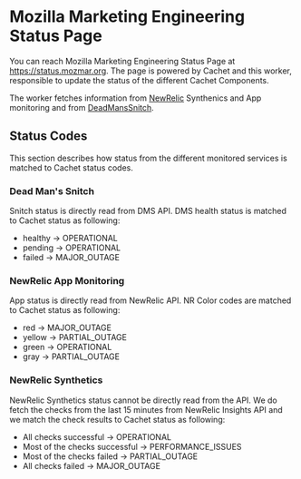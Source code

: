 # Mozilla Marketing Engineering Status Page

You can reach Mozilla Marketing Engineering Status Page at
https://status.mozmar.org. The page is powered by Cachet and this worker,
responsible to update the status of the different Cachet Components.

The worker fetches information from [NewRelic](http://newrelic.com/) Synthenics
and App monitoring and from [DeadMansSnitch](http://deadmanssnitch.com/).


## Status Codes

This section describes how status from the different monitored services is
matched to Cachet status codes.

### Dead Man's Snitch

Snitch status is directly read from DMS API. DMS health status is matched to
Cachet status as following:

 - healthy -> OPERATIONAL
 - pending -> OPERATIONAL
 - failed  -> MAJOR_OUTAGE


### NewRelic App Monitoring

App status is directly read from NewRelic API. NR Color codes are matched to
Cachet status as following:

 - red -> MAJOR_OUTAGE
 - yellow -> PARTIAL_OUTAGE
 - green -> OPERATIONAL
 - gray -> PARTIAL_OUTAGE


### NewRelic Synthetics

NewRelic Synthetics status cannot be directly read from the API. We do fetch the
checks from the last 15 minutes from NewRelic Insights API and we match the
check results to Cachet status as following:

 - All checks successful -> OPERATIONAL
 - Most of the checks successful -> PERFORMANCE_ISSUES
 - Most of the checks failed -> PARTIAL_OUTAGE
 - All checks failed -> MAJOR_OUTAGE
